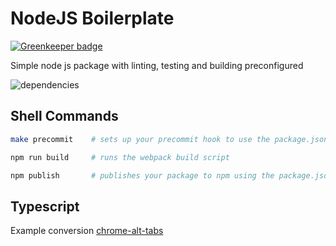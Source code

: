 # NodeJS Boilerplate

[![Greenkeeper badge](https://badges.greenkeeper.io/iamogbz/node-js-boilerplate.svg)](https://greenkeeper.io/)

Simple node js package with linting, testing and building preconfigured

![dependencies](https://david-dm.org/iamogbz/node-js-boilerplate.svg)

## Shell Commands

```sh
make precommit    # sets up your precommit hook to use the package.json script
```

```sh
npm run build     # runs the webpack build script
```

```sh
npm publish       # publishes your package to npm using the package.json config
```

## Typescript

Example conversion [chrome-alt-tabs](https://github.com/iamogbz/chrome-alt-tabs/pull/9)
